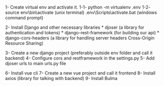 1- Create virtual env and activate it. 
        1-1- python -m virtualenv .env 
        1-2- source env\bin\activate (unix terminal) .env\Scripts\activate.bat (windows command prompt)


2- Install Django and other necessary libraries
    * djoser (a library for authentication and tokens)
    * django-rest-framework (for building our api)
    * django-cors-headers (a library for handling server headers Cross-Origin Resource Sharing)


3- Create a new django project (preferably outside env folder and call it backend)
4- Configure cors and restframework in the settings.py
5- Add djoser urls to main urls.py file


6- Install vue cli 
7- Create a new vue project and call it frontend 
8- Install axios (library for talking with backend)
9- Install Bulma